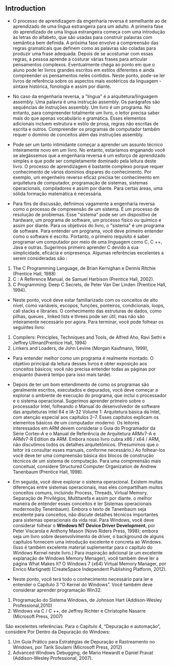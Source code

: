 ## Introduction


- O processo de aprendizagem da engenharia reversa é semelhante ao de aprendizado de uma língua estrangeira para um adulto. A
primeira fase do aprendizado de uma língua estrangeira começa com uma introdução às letras do alfabeto, que são usadas para
construir palavras com semântica bem definida. A próxima fase envolve a compreensão das regras gramaticais que definem como as
palavras são coladas para produzir uma frase adequada. Depois de se acostumar com essas regras, a pessoa aprende a costurar
várias frases para articular pensamentos complexos. Eventualmente chega ao ponto em que o aluno pode ler livros grandes 
escritos em estilos diferentes e ainda compreender os pensamentos neles contidos. Neste ponto, pode-se ler livros de
referência sobre os aspectos mais esotéricos da linguagem - sintaxe histórica, fonologia e assim por diante.


- No caso da engenharia reversa, a "língua" é a arquitetura/linguagem assembly. Uma palavra é uma instrução assembly. 
Os parágrafos são sequências de instruções assembly. Um livro é um programa. No entanto, para compreender totalmente um
livro, o leitor precisa saber mais do que apenas vocabulário e gramática. Esses elementos adicionais incluem estrutura e 
estilo de prosa, regras não escritas de escrita e outros. Compreender os programas de computador também requer o domínio de 
conceitos além das instruções assembly.


- Pode ser um tanto intimidante começar a aprender um assunto técnico inteiramente novo em um livro. No entanto, estaríamos 
enganando você se alegássemos que a engenharia reversa é um esforço de aprendizado simples e que pode ser completamente
dominado pela leitura deste livro. O processo de aprendizagem é bastante complexo porque requer conhecimento de vários 
domínios díspares do conhecimento. Por exemplo, um engenheiro reverso eficaz precisa ter conhecimento em arquitetura de 
computador, programação de sistemas, sistemas operacionais, compiladores e assim por diante. Para certas áreas, uma sólida 
formação matemática é necessária.


- Para fins de discussão, definimos vagamente a engenharia reversa como o processo de compreensão de um sistema. É um processo  de resolução de problemas. Esse "sistema" pode ser um dispositivo de hardware, um programa de software, um processo
físico ou químico e assim por diante. Para os objetivos do livro, o "sistema" é um programa de software. Para entender um
programa, você deve primeiro entender como o software é escrito. Portanto, o primeiro requisito é saber programar um
computador por meio de uma linguagem como C, C ++, Java e outras. Sugerimos primeiro aprender C devido à sua simplicidade,
eficácia e onipresença. Algumas referências excelentes a serem consideradas são :

1. The C Programming Language, de Brian Kernighan e Dennis Ritchie (Prentice Hall, 1988) 
2. C : A Reference Manual, de Samuel Harbison (Prentice Hall, 2002). 
3. C Programming: Deep C Secrets, de Peter Van Der Linden (Prentice Hall, 1994). 

- Neste ponto, você deve estar familiarizado com os conceitos de alto nível, como variáveis, escopos, funções, ponteiros,
condicionais, loops, call stacks e libraries. O conhecimento das estruturas de dados, como pilhas, queues , linked lists e threes pode ser útil, mas não são inteiramente necessário por agora. Para terminar, você pode folhear os seguintes livro:

1. Compilers: Principles, Techniques and Tools, de Alfred Aho, Ravi Sethi  e Jeffrey Ullman(Prentice Hall, 1994)
2. Linkers and Loaders, de John Levine (Morgan Kaufmann, 1999),

- Para entender melhor  como um programa é realmente montado. O objetivo principal da leitura desses livros é obter exposição aos conceitos básicos; você não precisa entender todas as páginas por enquanto (haverá tempo para isso mais tarde).

- Depois de ter um bom entendimento de como os programas são geralmente escritos, executados e depurados, você deve começar a 
explorar o ambiente de execução do programa, que inclui o processador e o sistema operacional. Sugerimos aprender primeiro 
sobre o processador Intel, folheando o Manual do desenvolvedor de software das arquiteturas Intel 64 e IA-32 Volume 1: 
Arquitetura básica da Intel, com atenção especial aos capítulos 2–7. Esses capítulos explicam os elementos básicos de um 
computador moderno. Os leitores interessados ​​em ARM devem considerar o Guia do Programador da Série Cortex-A e o Manual de 
Referência de Arquitetura ARMv7-A e ARMv7-R Edition da ARM. Embora nosso livro cubra x86 / x64 / ARM, não discutimos todos os
detalhes arquitetônicos. (Presumimos que o leitor irá consultar esses manuais, conforme necessário.) Ao folhear-los você deve
ter uma compreensão básica dos blocos de construção técnicos de um sistema de computação. Para uma compreensão mais
conceitual, considere Structured Computer Organization de Andrew Tanenbaum (Prentice Hall, 1998).


- Em seguida, você deve explorar o sistema operacional. Existem muitas diferenças entre sistemas operacionais, mas eles
compartilham  muitos conceitos comuns, incluindo Process, Threads, Virtual Memory, Separação de Privilégios, Multitarefa e
assim por  diante. o melhor maneira de entender esses conceitos é ler Sistemas operacionais modernos(by Tenenbaum). Embora o
texto de Tanenbaum seja excelente para conceitos, não discute detalhes técnicos importantes para sistemas operacionais da vida
real. Para Windows, você deve considerar folhear o **Windows NT Device Driver Development**, por Peter Viscarola e
Anthony Mason (Novo Riders Press, 1998); embora seja um livro sobre desenvolvimento de driver, o background de alguns
capítulos fornecem uma introdução excelente e concreta ao Windows. (Isso é também excelente material suplementar para o
capítulo do Windows Kernel neste livro.) Para inspiração adicional (e um excelente explanação de Windows Memory Menager), você
também deve ler a página What Makes It? O Windows 7 (x64) Virtual Memory Manager, por Enrico Martignetti (CreateSpace
Independent Publishing Platform, 2012).


- Neste ponto, você terá todo o conhecimento necessário para ler e entender o Capítulo 3 “O Kernel do Windows”. Você também
deve considerar aprender programação Win32. 

1. Programação do Sistema Windows, de Johnson Hart (Addison-Wesley Professional,2010)
2. Windows via C / C ++, de Jeffrey Richter e Christophe Nasarre (Microsoft Press, 2007)

São excelentes referências. Para o Capítulo 4, “Depuração e automação”, considere Por Dentro da Depuração do Windows:

1. Um Guia Prático para Estratégias de Depuração e Rastreamento no Windows, por Tarik Soulami (Microsoft Press, 2012)
2. Advanced Windows Debugging, de Mario Hewardt e Daniel Pravat (Addison-Wesley Professional, 2007). 